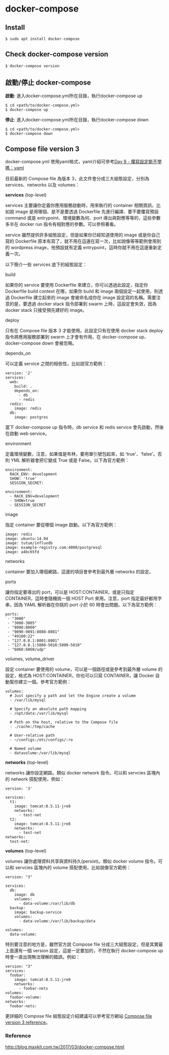 # docker-compose

## Install
```
$ sudo apt install docker-compose
```

## Check docker-compose version 
```
$ docker-compose version
```

## 啟動/停止 docker-compose

**啟動**: 進入docker-compose.yml所在目錄，執行docker-compose up
```
$ cd <path/to/docker-compose.yml>
$ docker-compose up
```
**停止**: 進入docker-compose.yml所在目錄，執行docker-compose down
```
$ cd <path/to/docker-compose.yml>
$ docker-compose down
```

## Compose file version 3 
docker-compose.yml 使用yaml格式，yaml介紹可參考[Day 9 - 攥寫設定能不學嗎：yaml](https://ithelp.ithome.com.tw/articles/10193509)  

目前最新的 Compose file 為版本 3，此文件會分成三大組態設定，分別為 services、networks 以及 volumes：

**services** (top-level)

services 主要讓你定義你應用服務啟動時，用來執行的 container 相關資訊，比如說 image 是用哪個、是不是要透過 Dockerfile 先進行編譯、要不要覆寫預設 command 或是 entrypoint、環境變數為何、port 導出與對應等等的，這些參數多半在 docker run 指令有相對應的參數。可以參照著看。

service 雖然提供許多組態設定，但是如果你已經知道使用的 image 或是你自己寫的 Dockerfile 原本有寫了，就不用在這邊在寫一次，比如說像等等範例會用到的 wordpress image，他預設就有定義 entrypoint，這時你就不用在這邊重新定義一次。

以下簡介一些 services 底下的組態設定：

build

如果你的 service 要使用 Dockerfile 來建立，你可以透過此設定，指定你 Dockerfile build context 在哪，如果你 build 和 image 兩個設定一起使用，則透過 Dockerfile 建立起來的 image 會被命名成你在 image 設定寫的名稱。需要注意的是，要透過 docker stack 指令部署到 swarm 上時，這設定會失效，因為 docker stack 只接受預先建好的 image。

deploy

只有在 Compose file 版本 3 才能使用。此設定只有在使用 docker stack deploy 指令將應用服務部署到 swarm 上才會有作用，在 docker-compose up、docker-compose down 會被忽略。

depends_on

可以定義 service 之間的相依性，比如說官方範例：
```
version: '2'
services:
  web:
    build: .
    depends_on:
      - db
      - redis
  redis:
    image: redis
  db:
    image: postgres
```
當下 docker-compose up 指令時，db service 和 redis service 會先啟動，然後在啟動 web service。

environment

定義環境變數，注意，如果值是布林，要用單引號包起來，如 'true'、'false'。否則 YML 解析器會把它變成 True 或是 False。以下為官方範例：
```
environment:
  RACK_ENV: development
  SHOW: 'true'
  SESSION_SECRET:

environment:
  - RACK_ENV=development
  - SHOW=true
  - SESSION_SECRET
```
image

指定 container 要從哪個 image 啟動。以下為官方範例：
```
image: redis
image: ubuntu:14.04
image: tutum/influxdb
image: example-registry.com:4000/postgresql
image: a4bc65fd
```
networks

container 要加入哪個網路，這邊的項目會參考到最外層 networks 的設定。

ports

讓你指定要導出的 port，可以是 HOST:CONTAINER，或是只指定 CONTAINER，這時會隨機挑一個 HOST Port 來用。注意，port 指定最好都用字串，因為 YAML 解析器在你挑的 port 小於 60 時會出問題。以下為官方範例：
```
ports:
 - "3000"
 - "3000-3005"
 - "8000:8000"
 - "9090-9091:8080-8081"
 - "49100:22"
 - "127.0.0.1:8001:8001"
 - "127.0.0.1:5000-5010:5000-5010"
 - "6060:6060/udp"
 ```
volumes, volume_driver

設定 container 要使用的 volume，可以是一個路徑或是參考到最外層 volume 的設定，格式為 HOST:CONTAINER，你也可以只寫 CONTAINER，讓 Docker 自動幫你建立一個。參考官方範例：
```
volumes:
  # Just specify a path and let the Engine create a volume
  - /var/lib/mysql

  # Specify an absolute path mapping
  - /opt/data:/var/lib/mysql

  # Path on the host, relative to the Compose file
  - ./cache:/tmp/cache

  # User-relative path
  - ~/configs:/etc/configs/:ro

  # Named volume
  - datavolume:/var/lib/mysql
```
**networks** (top-level)

networks 讓你設定網路。類似 docker network 指令。可以和 servcies 區塊內的 network 搭配使用，例如：
```
version: '3'

services:
  t1:
    image: tomcat:8.5.11-jre8
    networks:
      - test-net
  t2:
    image: tomcat:8.5.11-jre8
    networks:
      - test-net
networks:
  test-net:
```
**volumes** (top-level)

volumes 讓你處理資料共享與資料持久(persist)。類似 docker volume 指令。可以和 servcies 區塊內的 volume 搭配使用，比如說像官方範例：
```
version: "3"

services:
  db:
    image: db
    volumes:
      - data-volume:/var/lib/db
  backup:
    image: backup-service
    volumes:
      - data-volume:/var/lib/backup/data

volumes:
  data-volume:
```
特別要注意的地方是，雖然官方說 Compose file 分成三大組態設定，但是其實最上面還有一個 version 設定，這是一定要加的，不然在執行 docker-compose up 時會一直出現無法理解的錯誤。例如：
```
version: "3"
services:
  foobar:
    image: tomcat:8.5.11-jre8
    networks:
      - foobar-nets
volumes:
  foobar-volume:
networks:
  foobar-nets:
```
更詳細的 Compose file 組態設定介紹建議可以參考官方網站 [Compose file version 3 reference](https://docs.docker.com/compose/compose-file/)。

### Reference
http://blog.maxkit.com.tw/2017/03/docker-compose.html

